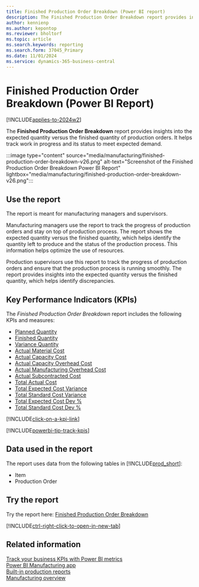 ```yaml
---
title: Finished Production Order Breakdown (Power BI report)
description: The Finished Production Order Breakdown report provides insights into the expected quantity versus the finished quantity of production orders.
author: kennienp
ms.author: kepontop
ms.reviewer: bholtorf
ms.topic: article
ms.search.keywords: reporting
ms.search.form: 37045_Primary
ms.date: 11/01/2024
ms.service: dynamics-365-business-central
---
```


# Finished Production Order Breakdown (Power BI Report)

[!INCLUDE[applies-to-2024w2](includes/applies-to-2024w2.md)]

The **Finished Production Order Breakdown** report provides insights into the expected quantity versus the finished quantity of production orders. It helps track work in progress and its status to meet expected demand.

:::image type="content" source="media/manufacturing/finished-production-order-breakdown-v26.png" alt-text="Screenshot of the Finished Production Order Breakdown Power BI Report" lightbox="media/manufacturing/finished-production-order-breakdown-v26.png":::

## Use the report

The report is meant for manufacturing managers and supervisors.

Manufacturing managers use the report to track the progress of production orders and stay on top of production process. The report shows the expected quantity versus the finished quantity, which helps identify the quantity left to produce and the status of the production process. This information helps optimize the use of resources.

Production supervisors use this report to track the progress of production orders and ensure that the production process is running smoothly. The report provides insights into the expected quantity versus the finished quantity, which helps identify discrepancies.

## Key Performance Indicators (KPIs)

The *Finished Production Order Breakdown* report includes the following KPIs and measures:

- [Planned Quantity](manufacturing-powerbi-kpis.md#planned-quantity)
- [Finished Quantity](manufacturing-powerbi-kpis.md#finished-quantity)
- [Variance Quantity](manufacturing-powerbi-kpis.md#variance-quantity)
- [Actual Material Cost](manufacturing-powerbi-kpis.md#actual-material-cost)
- [Actual Capacity Cost](manufacturing-powerbi-kpis.md#actual-capacity-cost)
- [Actual Capacity Overhead Cost](manufacturing-powerbi-kpis.md#actual-capacity-overhead-cost)
- [Actual Manufacturing Overhead Cost](manufacturing-powerbi-kpis.md#actual-manufacturing-overhead-cost)
- [Actual Subcontracted Cost](manufacturing-powerbi-kpis.md#actual-subcontracted-cost)
- [Total Actual Cost](manufacturing-powerbi-kpis.md#total-actual-cost)
- [Total Expected Cost Variance](manufacturing-powerbi-kpis.md#total-expected-cost-variance)
- [Total Standard Cost Variance](manufacturing-powerbi-kpis.md#total-standard-cost-variance)
- [Total Expected Cost Dev %](manufacturing-powerbi-kpis.md#total-expected-cost-dev-percent)
- [Total Standard Cost Dev %](manufacturing-powerbi-kpis.md#total-standard-cost-dev-percent)

[!INCLUDE[click-on-a-kpi-link](includes/click-on-a-kpi-link.md)]

[!INCLUDE[powerbi-tip-track-kpis](includes/powerbi-tip-track-kpis.md)]

## Data used in the report

The report uses data from the following tables in [!INCLUDE[prod_short](includes/prod_short.md)]:

- Item
- Production Order

## Try the report

Try the report here: [Finished Production Order Breakdown](https://businesscentral.dynamics.com?page=37045)

[!INCLUDE[ctrl-right-click-to-open-in-new-tab](includes/ctrl-right-click-to-open-in-new-tab.md)]

## Related information

[Track your business KPIs with Power BI metrics](track-kpis-with-power-bi-metrics.md)  
[Power BI Manufacturing app](manufacturing-powerbi-app.md)  
[Built-in production reports](production-reports.md)  
[Manufacturing overview](production-manage-manufacturing.md)
